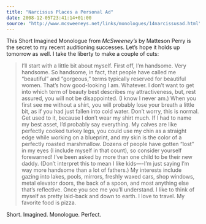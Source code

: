 ```yaml
---
title: "Narcissus Places a Personal Ad"
date: 2008-12-05T23:41:14+01:00
source: "http://www.mcsweeneys.net/links/monologues/14narcissusad.html"
---
```


This Short Imagined Monologue from <cite>McSweeney’s</cite> by Matteson Perry is the secret to my recent auditioning successes. Let’s hope it holds up tomorrow as well. I take the liberty to make a couple of cuts:

> I’ll start with a little bit about myself. First off, I’m handsome. Very handsome. So handsome, in fact, that people have called me “beautiful” and “gorgeous,” terms typically reserved for beautiful women. That’s how good-looking I am. Whatever. I don’t want to get into which term of beauty best describes my attractiveness, but, rest assured, you will not be disappointed. (I know I never am.) When you first see me without a shirt, you will probably lose your breath a little bit, as if you had just fallen into cold water. Don’t worry, this is normal. Get used to it, because I don’t wear my shirt much. If I had to name my best asset, I’d probably say everything. My calves are like perfectly cooked turkey legs, you could use my chin as a straight edge while working on a blueprint, and my skin is the color of a perfectly roasted marshmallow. Dozens of people have gotten “lost” in my eyes (I include myself in that count), so consider yourself forewarned! I’ve been asked by more than one child to be their new daddy. (Don’t interpret this to mean I like kids—-I’m just saying I’m way more handsome than a lot of fathers.) My interests include gazing into lakes, pools, mirrors, freshly waxed cars, shop windows, metal elevator doors, the back of a spoon, and most anything else that’s reflective. Once you see me you’ll understand. I like to think of myself as pretty laid-back and down to earth. I love to travel. My favorite food is pizza.

Short. Imagined. Monologue. Perfect.
